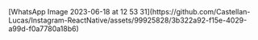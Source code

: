 <div widht:400px, height:400px> [WhatsApp Image 2023-06-18 at 12 53 31](https://github.com/Castellan-Lucas/Instagram-ReactNative/assets/99925828/3b322a92-f15e-4029-a99d-f0a7780a18b6)</div>

